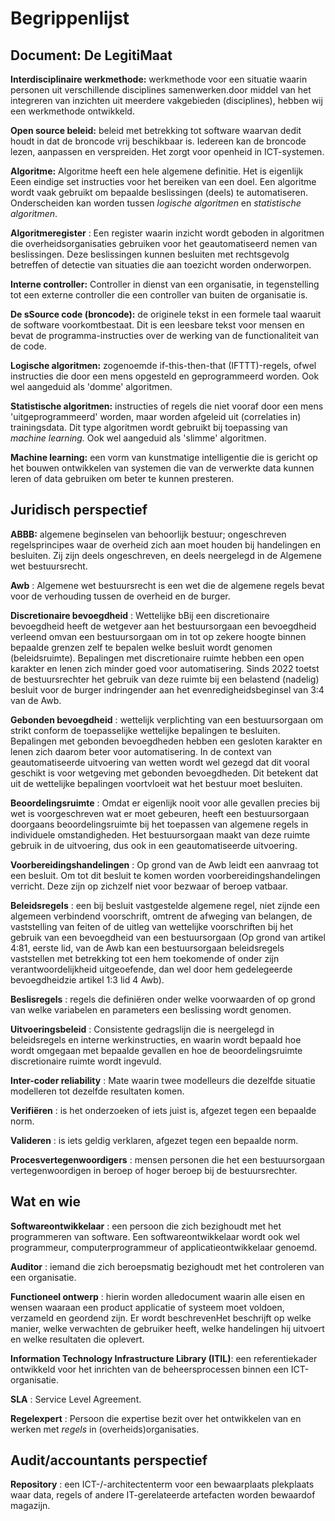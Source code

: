# **Begrippenlijst**

## **Document: De LegitiMaat**

**Interdisciplinaire werkmethode:** werkmethode voor een situatie waarin personen uit verschillende disciplines samenwerken.door middel van het integreren van inzichten uit meerdere vakgebieden (disciplines), hebben wij een werkmethode ontwikkeld.

**Open source beleid:** beleid met betrekking tot software waarvan dedit houdt in dat de broncode vrij beschikbaar is. Iedereen kan de broncode lezen, aanpassen en verspreiden. Het zorgt voor openheid in ICT-systemen.

**Algoritme:** Algoritme heeft een hele algemene definitie. Het is eigenlijk Eeen eindige set instructies voor het bereiken van een doel. Een algoritme wordt vaak gebruikt om bepaalde beslissingen (deels) te automatiseren. Onderscheiden kan worden tussen _logische algoritmen_ en _statistische algoritmen_.

**Algoritmeregister** : Een register waarin inzicht wordt geboden in algoritmen die overheidsorganisaties gebruiken voor het geautomatiseerd nemen van beslissingen. Deze beslissingen kunnen besluiten met rechtsgevolg betreffen of detectie van situaties die aan toezicht worden onderworpen.

**Interne controller:** Controller in dienst van een organisatie, in tegenstelling tot een externe controller die een controller van buiten de organisatie is.

**De sSource code (broncode):** de originele tekst in een formele taal waaruit de software voorkomtbestaat. Dit is een leesbare tekst voor mensen en bevat de programma-instructies over de werking van de functionaliteit van de code.

**Logische algoritmen:** zogenoemde if-this-then-that (IFTTT)-regels, ofwel instructies die door een mens opgesteld en geprogrammeerd worden. Ook wel aangeduid als 'domme' algoritmen.

**Statistische algoritmen:** instructies of regels die niet vooraf door een mens 'uitgeprogrammeerd' worden, maar worden afgeleid uit (correlaties in) trainingsdata. Dit type algoritmen wordt gebruikt bij toepassing van _machine learning._ Ook wel aangeduid als 'slimme' algoritmen.

**Machine learning:** een vorm van kunstmatige intelligentie die is gericht op het bouwen ontwikkelen van systemen die van de verwerkte data kunnen leren of data gebruiken om beter te kunnen presteren.

## **Juridisch perspectief**

**ABBB:** algemene beginselen van behoorlijk bestuur; ongeschreven regelsprincipes waar de overheid zich aan moet houden bij handelingen en besluiten. Zij zijn deels ongeschreven, en deels neergelegd in de Algemene wet bestuursrecht.

**Awb** : Algemene wet bestuursrecht is een wet die de algemene regels bevat voor de verhouding tussen de overheid en de burger.

**Discretionaire bevoegdheid** : Wettelijke bBij een discretionaire bevoegdheid heeft de wetgever aan het bestuursorgaan een bevoegdheid verleend omvan een bestuursorgaan om in tot op zekere hoogte binnen bepaalde grenzen zelf te bepalen welke besluit wordt genomen (beleidsruimte). Bepalingen met discretionaire ruimte hebben een open karakter en lenen zich minder goed voor automatisering. Sinds 2022 toetst de bestuursrechter het gebruik van deze ruimte bij een belastend (nadelig) besluit voor de burger indringender aan het evenredigheidsbeginsel van 3:4 van de Awb.

**Gebonden bevoegdheid** : wettelijk verplichting van een bestuursorgaan om strikt conform de toepasselijke wettelijke bepalingen te besluiten. Bepalingen met gebonden bevoegdheden hebben een gesloten karakter en lenen zich daarom beter voor automatisering. In de context van geautomatiseerde uitvoering van wetten wordt wel gezegd dat dit vooral geschikt is voor wetgeving met gebonden bevoegdheden. Dit betekent dat uit de wettelijke bepalingen voortvloeit wat het bestuur moet besluiten.

**Beoordelingsruimte** : Omdat er eigenlijk nooit voor alle gevallen precies bij wet is voorgeschreven wat er moet gebeuren, heeft een bestuursorgaan doorgaans beoordelingsruimte bij het toepassen van algemene regels in individuele omstandigheden. Het bestuursorgaan maakt van deze ruimte gebruik in de uitvoering, dus ook in een geautomatiseerde uitvoering.

**Voorbereidingshandelingen** : Op grond van de Awb leidt een aanvraag tot een besluit. Om tot dit besluit te komen worden voorbereidingshandelingen verricht. Deze zijn op zichzelf niet voor bezwaar of beroep vatbaar.

**Beleidsregels** : een bij besluit vastgestelde algemene regel, niet zijnde een algemeen verbindend voorschrift, omtrent de afweging van belangen, de vaststelling van feiten of de uitleg van wettelijke voorschriften bij het gebruik van een bevoegdheid van een bestuursorgaan (Op grond van artikel 4:81, eerste lid, van de Awb kan een bestuursorgaan beleidsregels vaststellen met betrekking tot een hem toekomende of onder zijn verantwoordelijkheid uitgeoefende, dan wel door hem gedelegeerde bevoegdheidzie artikel 1:3 lid 4 Awb).

**Beslisregels** : regels die definiëren onder welke voorwaarden of op grond van welke variabelen en parameters een beslissing wordt genomen.

**Uitvoeringsbeleid** : Consistente gedragslijn die is neergelegd in beleidsregels en interne werkinstructies, en waarin wordt bepaald hoe wordt omgegaan met bepaalde gevallen en hoe de beoordelingsruimte discretionaire ruimte wordt ingevuld.

**Inter-coder reliability** : Mate waarin twee modelleurs die dezelfde situatie modelleren tot dezelfde resultaten komen.

**Verifiëren** : is het onderzoeken of iets juist is, afgezet tegen een bepaalde norm.

**Valideren** : is iets geldig verklaren, afgezet tegen een bepaalde norm.

**Procesvertegenwoordigers** : mensen personen die het een bestuursorgaan vertegenwoordigen in beroep of hoger beroep bij de bestuursrechter.

## **Wat en wie**

**Softwareontwikkelaar** : een persoon die zich bezighoudt met het programmeren van software. Een softwareontwikkelaar wordt ook wel programmeur, computerprogrammeur of applicatieontwikkelaar genoemd.

**Auditor** : iemand die zich beroepsmatig bezighoudt met het controleren van een organisatie.

**Functioneel ontwerp** : hierin worden alledocument waarin alle eisen en wensen waaraan een product applicatie of systeem moet voldoen, verzameld en geordend zijn. Er wordt beschrevenHet beschrijft op welke manier, welke verwachten de gebruiker heeft, welke handelingen hij uitvoert en welke resultaten die oplevert.

**Information Technology Infrastructure Library (ITIL)**: een referentiekader ontwikkeld voor het inrichten van de beheersprocessen binnen een ICT-organisatie.

**SLA** : Service Level Agreement.

**Regelexpert** : Persoon die expertise bezit over het ontwikkelen van en werken met _regels_ in (overheids)organisaties.

## **Audit/accountants perspectief**

**Repository** : een ICT-/-architectenterm voor een bewaarplaats plekplaats waar data, regels of andere IT-gerelateerde artefacten worden bewaardof magazijn.
